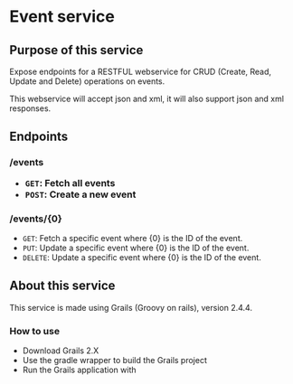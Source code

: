 <h1>Event service</h1>
<h2>Purpose of this service</h2>
<p>Expose endpoints for a RESTFUL webservice for CRUD (Create, Read, Update and Delete) operations on events.</p>
<p>This webservice will accept json and xml, it will also support json and xml responses.</p>

<h2>Endpoints</h2>
<h3>/events</p>
<ul>
  <li><code>GET</code>: Fetch all events</li>
  <li><code>POST</code>: Create a new event</li>
</ul>
<h3>/events/{0}</h3>
<ul>
  <li><code>GET</code>: Fetch a specific event where {0} is the ID of the event.</li>
  <li><code>PUT</code>: Update a specific event where {0} is the ID of the event.</li>
  <li><code>DELETE</code>: Update a specific event where {0} is the ID of the event.</li>
</ul>
<h2>About this service</h2>
<p>This service is made using Grails (Groovy on rails), version 2.4.4.</p>
<h3>How to use</h3>
<ul>
  <li>Download Grails 2.X</li>
  <li>Use the gradle wrapper to build the Grails project</li>
  <li>Run the Grails application with</li>
</ul>
